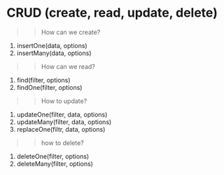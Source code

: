# CRUD (create, read, update, delete)

>> How can we create?
1. insertOne(data, options)
2. insertMany(data, options)

>> How can we read?
1. find(filter, options)
2. findOne(filter, options)

>> How to update?
1. updateOne(filter, data, options)
2. updateMany(filter, data, options)
3. replaceOne(filtr, data, options)

>> how to delete?
1. deleteOne(filter, options)
2. deleteMany(filter, options)
